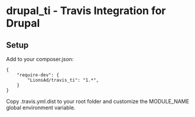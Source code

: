 # drupal\_ti - Travis Integration for Drupal

## Setup

Add to your composer.json:

````
{
    "require-dev": {
        "LionsAd/travis_ti": "1.*",
    }
}
````

Copy .travis.yml.dist to your root folder and customize the MODULE\_NAME global environment variable.
